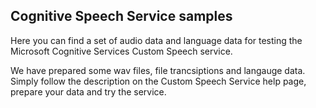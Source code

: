 ﻿
Cognitive Speech Service samples
--------------------------------

Here you can find a set of audio data and language data for testing the Microsoft Cognitive Services Custom Speech service.

We have prepared some wav files, file trancsiptions and langauge data.
Simply follow the description on the Custom Speech Service help page, prepare your data and try the service.
